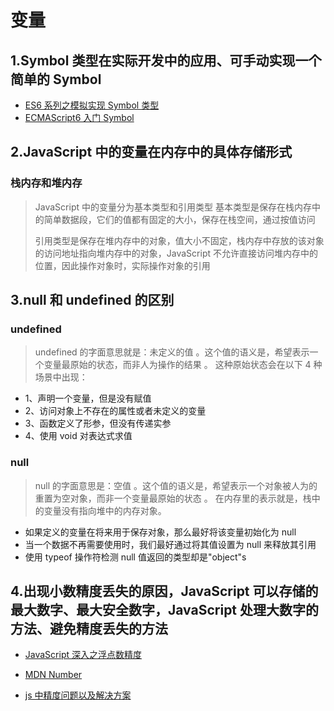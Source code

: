# 变量

## 1.Symbol 类型在实际开发中的应用、可手动实现一个简单的 Symbol

- [ES6 系列之模拟实现 Symbol 类型](https://github.com/mqyqingfeng/Blog/issues/87)
- [ECMAScript6 入门 Symbol](https://es6.ruanyifeng.com/#docs/symbol)

## 2.JavaScript 中的变量在内存中的具体存储形式

### 栈内存和堆内存

> JavaScript 中的变量分为基本类型和引用类型 基本类型是保存在栈内存中的简单数据段，它们的值都有固定的大小，保存在栈空间，通过按值访问
>
> 引用类型是保存在堆内存中的对象，值大小不固定，栈内存中存放的该对象的访问地址指向堆内存中的对象，JavaScript 不允许直接访问堆内存中的位置，因此操作对象时，实际操作对象的引用

## 3.null 和 undefined 的区别

### undefined

> undefined 的字面意思就是：未定义的值 。这个值的语义是，希望表示一个变量最原始的状态，而非人为操作的结果 。 这种原始状态会在以下 4 种场景中出现：

- 1、声明一个变量，但是没有赋值
- 2、访问对象上不存在的属性或者未定义的变量
- 3、函数定义了形参，但没有传递实参
- 4、使用 void 对表达式求值

### null

> null 的字面意思是：空值 。这个值的语义是，希望表示一个对象被人为的重置为空对象，而非一个变量最原始的状态 。 在内存里的表示就是，栈中的变量没有指向堆中的内存对象。

- 如果定义的变量在将来用于保存对象，那么最好将该变量初始化为 null
- 当一个数据不再需要使用时，我们最好通过将其值设置为 null 来释放其引用
- 使用 typeof 操作符检测 null 值返回的类型却是"object"s

## 4.出现小数精度丢失的原因，JavaScript 可以存储的最大数字、最大安全数字，JavaScript 处理大数字的方法、避免精度丢失的方法

- [JavaScript 深入之浮点数精度](https://juejin.im/post/6844904093601759239)

- [MDN Number](https://developer.mozilla.org/zh-CN/docs/Web/JavaScript/Reference/Global_Objects/Number)

- [js 中精度问题以及解决方案](https://xwjgo.github.io/2018/03/17/js%E4%B8%AD%E7%B2%BE%E5%BA%A6%E9%97%AE%E9%A2%98%E5%8F%8A%E8%A7%A3%E5%86%B3%E6%96%B9%E6%A1%88/)
